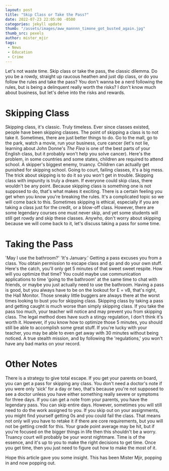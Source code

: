 ```yaml
---
layout: post
title: "Skip Class or Take the Pass?"
date: 2022-07-23 22:05:00 -0500
categories: jekyll update
thumb: "/assets/images/aww_mannnn_timone_got_busted_again.jpg"
thumb_src: pexels
author: mister_mjir
tags:
 - News
 - Education
 - Crime
---
```


Let's not waste time. Skip class or take the pass, the classic dilemma. Do you be a rowdy, straight up raucous heathen and just dip class, or do you follow the
rules and take the pass? You don't wanna be a nerd following the rules, but is being a delinquent really worth the risks? I don't know much about business, but
let's delve into the risks and rewards.

# Skipping Class

Skipping class, it's classic. Truly timeless. Ever since classes existed, people have been skipping classes. The point of skipping a class is to not take it. Sometimes,
there are just better things to do. Go to the mall, go to the park, watch a movie, run your business, cure cancer (let's not lie, learning about John Donne's
*The Flea* is one of the best parts of your English class, but it probably won't help you solve cancer). Here's the problem, in some countries and some states, children
are required to attend school. A skipper's biggest enemy, truancy. Children can actually get punished for skipping school. Going to court, failing classes, it's a big
mess. The trick about skipping is to do it so you won't get in trouble. Skipping class with impunity is truly a dream. If everyone could skip class, there wouldn't be
any point. Because skipping class is something one is not supposed to do, that's what makes it exciting. There is a certain feeling you get when you know you're
breaking the rules. It's a complicated topic so we will come back to this. Sometimes skipping is ethical, especially if you are taking a class just for the credit, or
a blow-off class. However, there are some legendary courses one must never skip, and yet some students will still get rowdy and skip these classes. Anywho, don't
worry about skipping because we will come back to it, let's discuss taking a pass for some time.

# Taking the Pass

'May I use the bathroom?' 'It's January.' Getting a pass excuses you from a class. You obtain permission to escape class and go and do your own stuff. Here's the catch,
you'll only get 5 minutes of that sweet sweet respite. How will you optimize that time? You could maybe use communication applications to time 'going to the bathroom'
at the same time to chat with friends, or maybe you just actually need to use the bathroom. Having a pass is good, but you always have to be on the lookout for
E = vB, that's right, the Hall Monitor. Those sneaky little buggers are always there at the worst times looking to bust you for skipping class. Skipping class by taking
a pass and getting caught is much worse than simply skipping class. If you take the pass too much, your teacher will notice and may prevent you from skipping class. The
legal method does have such a stingy regulation, I don't think it's worth it. However, if you know how to optimize those 5 minutes, you should still be able to accomplish
some great stuff. If you're lucky with your teacher, you may be able to even get away with 30 minutes without being noticed. A true stealth mission, and by following the
'regulations,' you won't have any bad marks on your record.

# Other Notes

There is a strategy to give total escape. If you get your parents on board, you can get a pass for skipping any class. You don't need a doctor's note if you were only
'sick' for a day or two, that's because you're not supposed to see a doctor unless you have either something really severe or symptoms for three days. If you can get a
note from your parents, you have the legendary pass. You can skip entire days. However, sometimes you will still need to do the work assigned to you. If you skip out on
your assignments, you might find yourself getting 0s and you could fail the class. That means not only will you have to retake it if there are core requirements, but you
will not be getting credit for this. Your grade point average may be hit, but if you're focused on the bigger things in life then this shouldn't be a worry. Truancy court
will probably be your worst nightmare. Time is of the essence, and it's up to you to make the right decisions to get time. Once you get time, then you just need to figure
out how to make the most of it.

Hope this article gave you some insight. This has been Mister Mjir, popping in and now popping out.

